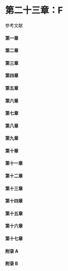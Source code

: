 # 第二十三章：F

参考文献

#### 第一章

#### 第二章

#### 第三章

#### 第四章

#### 第五章

#### 第六章

#### 第七章

#### 第八章

#### 第九章

#### 第十章

#### 第十一章

#### 第十二章

#### 第十三章

#### 第十四章

#### 第十五章

#### 第十六章

#### 第十七章

#### 附录 A

#### 附录 B
